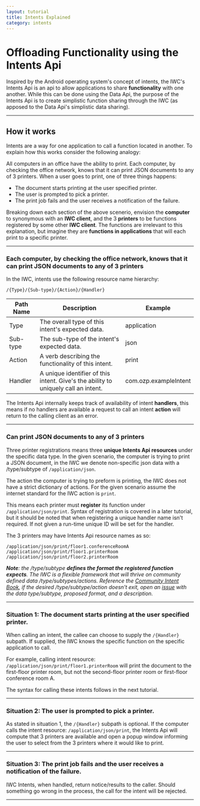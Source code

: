 ```yaml
---
layout: tutorial
title: Intents Explained
category: intents
---
```


# Offloading Functionality using the Intents Api
Inspired by the Android operating system's concept of intents, the IWC's Intents Api is an api to allow applications
to share **functionality** with one another. While this can be done using the Data Api, the purpose of the Intents 
Api is to create simplistic function sharing through the IWC (as apposed to the Data Api's simplistic data sharing).

***

## How it works
Intents are a way for one application to call a function located in another. To explain how this works consider the 
following analogy:

All computers in an office have the ability to print. Each computer, by checking the office network, knows that it
can print JSON documents to any of 3 printers. When a user goes to print, one of three things happens:
  
  * The document starts printing at the user specified printer.
  * The user is prompted to pick a printer.
  * The print job fails and the user receives a notification of the failure.
  
Breaking down each section of the above scenerio, envision the **computer** to synonymous with an **IWC client**, and
the 3 **printers** to be functions registered by some other **IWC client**. The functions are irrelevant to this
explanation, but imagine they are **functions in applications** that will each print to a specific printer.
***

### Each computer, by checking the office network, knows that it can print JSON documents to any of 3 printers
In the IWC, intents use the following resource name hierarchy:

``` 
/{Type}/{Sub-type}/{Action}/{Handler}
```

| Path Name | Description                                                                        | Example               |
|-----------|------------------------------------------------------------------------------------|-----------------------|
| Type      | The overall type of this intent's expected data.                                   | application           |
| Sub-type  | The sub-type of the intent's expected data.                                        | json                  |
| Action    | A verb describing the functionality of this intent.                                | print                 |
| Handler   | A unique identifier of this intent. Give's the ability to uniquely call an intent. | com.ozp.exampleIntent |

The Intents Api internally keeps track of availability of intent **handlers**, this means if no handlers are available
a request to call an intent **action** will return to the calling client as an error.

***

### Can print JSON documents to any of 3 printers
Three printer registrations means three **unique Intents Api resources** under the specific data type. In the given
scenario, the computer is trying to print a JSON document, in the IWC we denote non-specific json data with a /type/subtype of 
`/application/json`.

The action the computer is trying to preform is printing, the IWC does not have a strict dictionary of actions.
For the given scenario assume the internet standard for the IWC action is `print`.

This means each printer must **register** its function under `/application/json/print`. Syntax of registration
is covered in a later tutorial, but it should be noted that when registering a unique handler name isn't required. If
not given a run-time unique ID will be set for the handler.

The 3 printers may have Intents Api resource names as so:

```
/application/json/print/floor1.conferenceRoomA
/application/json/print/floor1.printerRoom
/application/json/print/floor2.printerRoom
```

_**Note**: the /type/subtype **defines the format the registered function expects**. The IWC 
is a flexible framework that will thrive on community defined data /type/subtypes/actions. Reference the [Community Intent Book](about:blank), 
if the desired /type/subtype/action doesn't exit, open an [issue](http://www.github.com/ozone-development/ozp-iwc/issues)
with the data type/subtype, proposed format, and a description._

***

### Situation 1: The document starts printing at the user specified printer.
When calling an intent, the callee can choose to supply the `/{Handler}` subpath. If supplied, the IWC knows the 
specific function on the specific application to call.

For example, calling intent resource: `/application/json/print/floor1.printerRoom` will print the document to the 
first-floor printer room, but not the second-floor printer room or first-floor conference room A.

The syntax for calling these intents follows in the next tutorial.

***

### Situation 2: The user is prompted to pick a printer.
As stated in situation 1, the `/{Handler}` subpath is optional. If the computer calls the intent resource:
`/application/json/print`, the Intents Api will compute that 3 printers are available and open a popup window informing
the user to select from the 3 printers where it would like to print.

***

### Situation 3: The print job fails and the user receives a notification of the failure.
IWC Intents, when handled, return notice/results to the caller. Should something go wrong in the process, the call 
for the intent will be rejected.

***

